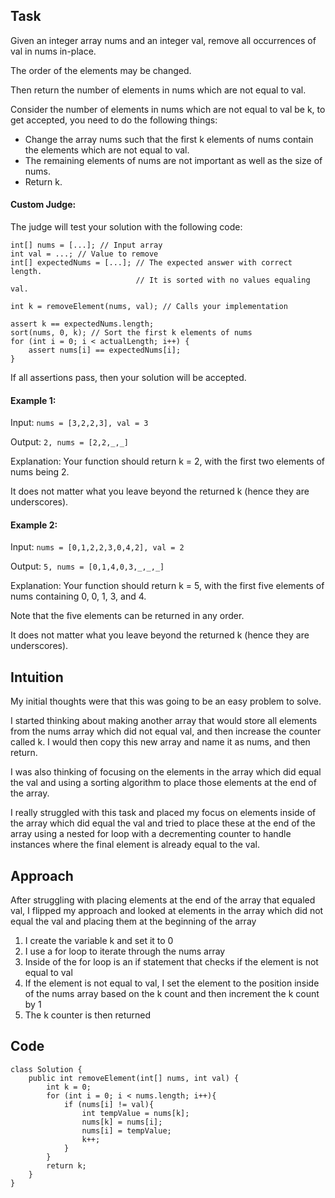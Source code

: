 ## Task
Given an integer array nums and an integer val, remove all occurrences of val in nums in-place. 

The order of the elements may be changed. 

Then return the number of elements in nums which are not equal to val.

Consider the number of elements in nums which are not equal to val be k, to get accepted, you need to do the following things:

* Change the array nums such that the first k elements of nums contain the elements which are not equal to val.
* The remaining elements of nums are not important as well as the size of nums.
* Return k.

#### Custom Judge:
The judge will test your solution with the following code:
```
int[] nums = [...]; // Input array
int val = ...; // Value to remove
int[] expectedNums = [...]; // The expected answer with correct length.
                            // It is sorted with no values equaling val.

int k = removeElement(nums, val); // Calls your implementation

assert k == expectedNums.length;
sort(nums, 0, k); // Sort the first k elements of nums
for (int i = 0; i < actualLength; i++) {
    assert nums[i] == expectedNums[i];
}
```
If all assertions pass, then your solution will be accepted.

#### Example 1:
Input: ```nums = [3,2,2,3], val = 3```

Output: ```2, nums = [2,2,_,_]```

Explanation: Your function should return k = 2, with the first two elements of nums being 2.

It does not matter what you leave beyond the returned k (hence they are underscores).

#### Example 2:
Input: ```nums = [0,1,2,2,3,0,4,2], val = 2```

Output: ```5, nums = [0,1,4,0,3,_,_,_]```

Explanation: Your function should return k = 5, with the first five elements of nums containing 0, 0, 1, 3, and 4.

Note that the five elements can be returned in any order.

It does not matter what you leave beyond the returned k (hence they are underscores).

## Intuition
<!-- Describe your first thoughts on how to solve this problem. -->
My initial thoughts were that this was going to be an easy problem to solve. 

I started thinking about making another array that would store all elements from the nums array which did not equal val, and then increase the counter called k. I would then copy this new array and name it as nums, and then return.

I was also thinking of focusing on the elements in the array which did equal the val and using a sorting algorithm to place those elements at the end of the array.

I really struggled with this task and placed my focus on elements inside of the array which did equal the val and tried to place these at the end of the array using a nested for loop with a decrementing counter to handle instances where the final element is already equal to the val.

## Approach
<!-- Describe your approach to solving the problem. -->
After struggling with placing elements at the end of the array that equaled val, I flipped my approach and looked at elements in the array which did not equal the val and placing them at the beginning of the array
1. I create the variable k and set it to 0
2. I use a for loop to iterate through the nums array
3. Inside of the for loop is an if statement that checks if the element is not equal to val
4. If the element is not equal to val, I set the element to the position inside of the nums array based on the k count and then increment the k count by 1
5. The k counter is then returned 

## Code
```
class Solution {
    public int removeElement(int[] nums, int val) {
        int k = 0;
        for (int i = 0; i < nums.length; i++){
            if (nums[i] != val){
                int tempValue = nums[k];
                nums[k] = nums[i];
                nums[i] = tempValue;
                k++;
            }
        }
        return k;
    }
}
```
